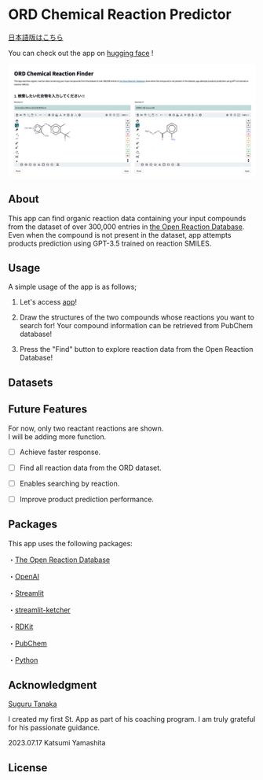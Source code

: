# ORD Chemical Reaction Predictor

[日本語版はこちら](https://github.com/KatsumiYamashita/React_ABY/blob/main/README_japanese.md)

You can check out the app on [hugging face](https://huggingface.co/spaces/kumasan681104/React_St) !

[![img](https://github.com/KatsumiYamashita/ORD_Chemical_Reaction_Predictor/blob/main/img/ord_finder_title_white.jpg)](https://github.com/KatsumiYamashita/ORD_Chemical_Reaction_Predictor/assets/119605151/84739b88-825f-4ab6-8d8d-27d00435b170)

## About

This app can find organic reaction data containing your input compounds from the dataset of over 300,000 entries in [the Open Reaction Database](https://open-reaction-database.org/client/browse). 
Even when the compound is not present in the dataset, app attempts products prediction using GPT-3.5 trained on reaction SMILES.

## Usage

A simple usage of the app is as follows;

1. Let's access [app](https://huggingface.co/spaces/kumasan681104/React_St)!

2. Draw the structures of the two compounds whose reactions you want to search for! 
   Your compound information can be retrieved from PubChem database!

3. Press the "Find" button to explore reaction data from the Open Reaction Database!

## Datasets


## Future Features

For now, only two reactant reactions are shown.  
I will be adding more function.

- [ ] Achieve faster response.

- [ ] Find all reaction data from the ORD dataset.

- [ ] Enables searching by reaction.

- [ ] Improve product prediction performance.

## Packages

This app uses the following packages:

・[The Open Reaction Database](https://docs.open-reaction-database.org/en/latest/)

・[OpenAI](https://platform.openai.com/overview)

・[Streamlit](https://streamlit.io/)

・[streamlit-ketcher](https://github-com.translate.goog/mik-laj/streamlit-ketcher?ref=blog.streamlit.io&_x_tr_sl=en&_x_tr_tl=ja&_x_tr_hl=ja&_x_tr_pto=sc)

・[RDKit](https://www.rdkit.org/docs/index.html)

・[PubChem](https://pubchem.ncbi.nlm.nih.gov/)

・[Python](https://www.python.org/)

## Acknowledgment

[Suguru Tanaka](https://suguru-tanaka.com/)

I created my first St. App as part of his coaching program. 
I am truly grateful for his passionate guidance.

2023.07.17
Katsumi Yamashita

## License
